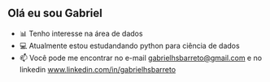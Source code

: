 ## Olá eu sou Gabriel

- 📊 Tenho interesse na área de dados
- 💻 Atualmente estou estudandando python para ciência de dados
- 📫 Você pode me encontrar no e-mail gabrielhsbarreto@gmail.com e no linkedin www.linkedin.com/in/gabrielhsbarreto

<!---
gabrielkeep/gabrielkeep is a ✨ special ✨ repository because its `README.md` (this file) appears on your GitHub profile.
You can click the Preview link to take a look at your changes.
--->
